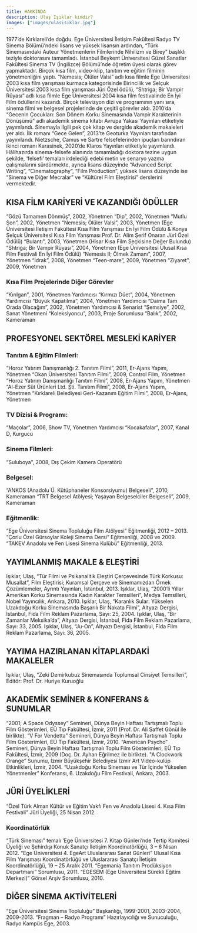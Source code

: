 ```yaml
---
title: HAKKINDA
description: Ulaş Işıklar kimdir?
images: ["images/ulasisiklar.jpg"]
---
```



1977’de Kırklareli’de doğdu. Ege Üniversitesi İletişim Fakültesi Radyo TV Sinema Bölümü’ndeki lisans ve yüksek lisansın ardından, “Türk Sinemasındaki Auteur Yönetmenlerin Filmlerinde Nihilizm ve Birey” başlıklı teziyle doktorasını tamamladı. İstanbul Beykent Üniversitesi Güzel Sanatlar Fakültesi Sinema TV (İngilizce) Bölümü’nde öğretim üyesi olarak görev yapmaktadır.
Birçok kısa film, video-klip, tanıtım ve eğitim filminin yönetmenliğini yaptı. “Nemesis; Ölüler Valsi” adlı kısa filmle Ege Üniversitesi 2003 kısa film yarışması kurmaca kategorisinde Birincilik ve Selçuk Üniversitesi 2003 kısa film yarışması Jüri Özel ödülü, “Shtriga; Bir Vampir Rüyası” adlı kısa filmle Ege Üniversitesi 2004 kısa film festivalinde En İyi Film ödüllerini kazandı. Birçok televizyon dizi ve programının yanı sıra, sinema filmi ve belgesel projelerinde de çeşitli görevler aldı.
2010’da “Gecenin Çocukları: Son Dönem Korku Sinemasında Vampir Karakterinin Dönüşümü” adlı akademik sinema kitabı Avrupa Yakası Yayınları etiketiyle yayımlandı. Sinemayla ilgili pek çok kitap ve dergide akademik makaleleri yer aldı. İlk romanı “Gece Gelen”, 2013’te Geoturka Yayınları tarafından yayımlandı. Nietzsche, Camus ve Sartre felsefelerinden ipuçları barındıran ikinci romanı Karasinek, 2020’de Klaros Yayınları etiketiyle yayımlandı.
Hâlihazırda sinema-felsefe alanında tamamladığı doktora tezine uygun şekilde, ‘felsefi’ temaları irdelediği edebi metin ve senaryo yazma çalışmalarını sürdürmekte, ayrıca lisans düzeyinde “Advanced Script Writing”, “Cinematography”, “Film Production”, yüksek lisans düzeyinde ise “Sinema ve Diğer Mecralar” ve “Kültürel Film Eleştirisi” derslerini vermektedir.


## KISA FİLM KARİYERİ VE KAZANDIĞI ÖDÜLLER

   “Gözü Tamamen Dönmüş”, 2002, Yönetmen
   “Dip”, 2002, Yönetmen
   “Mutlu Son”, 2002, Yönetmen
   “Nemesis; Ölüler Valsi”, 2003, Yönetmen (Ege Üniversitesi İletişim Fakültesi Kısa Film Yarışması En İyi Film Ödülü & Konya Selçuk Üniversitesi Kısa Film Yarışması Prof. Dr. Alim Şerif Onaran Jüri Özel Ödülü)
   “Bulantı”, 2003, Yönetmen (Hisar Kısa Film Seçkisine Değer Bulundu)
   “Shtriga; Bir Vampir Rüyası”, 2004, Yönetmen (Ege Üniversitesi Ulusal Kısa Film Festivali En İyi Film Ödülü)
   “Nemesis II; Ölmek Zamanı”, 2007, Yönetmen
   “İdrak”, 2008, Yönetmen
   “Teen-mare”, 2009, Yönetmen
   “Ziyaret”, 2009, Yönetmen



### Kısa Film Projelerinde Diğer Görevler

   “Kırılgan”, 2001, Yönetmen Yardımcısı
   “Kırmızı Düet”, 2004, Yönetmen Yardımcısı
   “Büyük Kapatılma”, 2004, Yönetmen Yardımcısı
   “Daima Tam Orada Olacağım”, 2002, Yönetmen Yardımcısı & Senarist
   “Şemsiye”, 2002, Sanat Yönetmeni
   “Koleksiyoncu”, 2003, Proje Sorumlusu
   “Balık”, 2002, Kameraman


## PROFESYONEL SEKTÖREL MESLEKİ KARİYER
### Tanıtım & Eğitim Filmleri:

   “Horoz Yatırım Danışmanlığı 2. Tanıtım Filmi”, 2011, Er-Ajans Yapım, Yönetmen
   “Okan Üniversitesi Tanıtım Filmi”, 2009, Control Film, Yönetmen
   “Horoz Yatırım Danışmanlığı Tanıtım Filmi”, 2008, Er-Ajans Yapım, Yönetmen
   “Al-Ezer Süt Ürünleri Ltd. Şti. Tanıtım Filmi”, 2008, Er-Ajans Yapım, Yönetmen
   “Kırklareli Belediyesi Geri-Kazanım Eğitim Filmi”, 2008, Er-Ajans, Yönetmen


### TV Dizisi & Programı:

   “Maçolar”, 2006, Show TV, Yönetmen Yardımcısı
   “Kocakafalar”, 2007, Kanal D, Kurgucu


### Sinema Filmleri:

   “Suluboya”, 2008, Dış Çekim Kamera Operatörü


### Belgesel:

   “ANKOS (Anadolu Ü. Kütüphaneler Konsorsiyumu) Belgeseli”, 2010, Kameraman
   “TRT Belgesel Atölyesi; Yaşayan Belgeselciler Belgeseli”, 2009, Kameraman


### Eğitmenlik:

   “Ege Üniversitesi Sinema Topluluğu Film Atölyesi” Eğitmenliği, 2012 – 2013.
   “Çorlu Özel Gürsoylar Koleji Sinema Dersi” Eğitmenliği, 2008 ve 2009.
   “TAKEV Anadolu ve Fen Lisesi Sinema Kulübü” Eğitmenliği, 2013.


## YAYIMLANMIŞ MAKALE & ELEŞTİRİ

   Işıklar, Ulaş, “Tür Filmi ve Psikanalitik Eleştiri Çerçevesinde Türk Korkusu: Musallat”, Film Eleştirisi; Kuramsal Çerçeve ve Sinemamızdan Örnek Çözümlemeler, Ayrıntı Yayınları, İstanbul, 2013.
   Işıklar, Ulaş, “2000’li Yıllar Amerikan Korku Sinemasında Kadın Karakter Temsilleri”, Medya Temsilleri, Nobel Yayıncılık, Ankara, 2010.
   Işıklar, Ulaş, “Karanlık Sular: Yükselen Uzakdoğu Korku Sinemasında Başarılı Bir Nakata Filmi”, Altyazı Dergisi, İstanbul, Fida Film Reklam Pazarlama, Sayı: 25, 2004.
   Işıklar, Ulaş, “Bir Zamanlar Meksika’da”, Altyazı Dergisi, İstanbul, Fida Film Reklam Pazarlama, Sayı: 33, 2005.
   Işıklar, Ulaş, “Ju-On”, Altyazı Dergisi, İstanbul, Fida Film Reklam Pazarlama, Sayı: 36, 2005.


## YAYIMA HAZIRLANAN KİTAPLARDAKİ MAKALELER

   Işıklar, Ulaş, “Zeki Demirkubuz Sinemasında Toplumsal Cinsiyet Temsilleri”, Editör: Prof. Dr. Huriye Kuruoğlu


## AKADEMİK SEMİNER & KONFERANS & SUNUMLAR

   “2001; A Space Odyssey” Semineri, Dünya Beyin Haftası Tartışmalı Toplu Film Gösterimleri, EÜ Tıp Fakültesi, İzmir, 2011 (Prof. Dr. Ali Saffet Gönül ile birlikte).
   “V For Vendetta” Semineri, Dünya Beyin Haftası Tartışmalı Toplu Film Gösterimleri, EÜ Tıp Fakültesi, İzmir, 2010.
   “American Psycho” Semineri, Dünya Beyin Haftası Tartışmalı Toplu Film Gösterimleri, EÜ Tıp Fakültesi, İzmir, 2009 (Doç. Dr. Ayhan Eğrilmez ile birlikte).
   "A Clockwork Orange” Sunumu, İzmir Büyükşehir Belediyesi İzmir Art Video-kulüp Etkinlikleri, İzmir, 2004.
   “Uzakdoğu Korku Sineması ve Tür İçinde Yükselen Yönetmenler” Konferansı, 6. Uzakdoğu Film Festivali, Ankara, 2003.


## JÜRİ ÜYELİKLERİ

   “Özel Türk Alman Kültür ve Eğitim Vakfı Fen ve Anadolu Lisesi 4. Kısa Film Festivali” Jüri Üyeliği, 25 Nisan 2012.


### Koordinatörlük

   “Türk Sineması” temalı ‘Ege Üniversitesi 7. Kitap Günleri’nde Tertip Komitesi Üyeliği ve Şehirdışı Konuk Sanatçı İletişim Koordinatörlüğü, 3 – 6 Nisan 2012.
   “Ege Üniversitesi 4. EgeArt Uluslararası Sanat Günleri” Ulusal Kısa Film Yarışması Koordinatörlüğü ve Uluslararası Sanatçı İletişim Koordinatörlüğü, 19 – 25 Aralık 2011.
   “Egemania Tanıtım Prodüksiyon Departmanı” Sorumlusu, 2011.
   “EGESEM (Ege Üniversitesi Sürekli Eğitim Merkezi)” Görsel Arşiv Sorumlusu, 2010.


## DİĞER SİNEMA AKTİVİTELERİ

   “Ege Üniversitesi Sinema Topluluğu” Başkanlığı, 1999-2001, 2003-2004, 2009-2013.
   “Fragman – Radyo Programı” Hazırlayıcılığı ve Sunuculuğu, Radyo Kampüs Ege, 2003.
